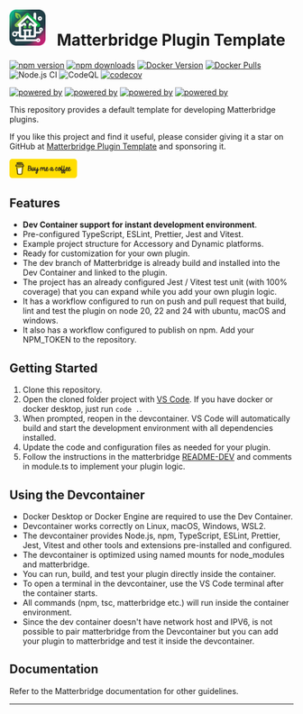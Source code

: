 # <img src="matterbridge.svg" alt="Matterbridge Logo" width="64px" height="64px">&nbsp;&nbsp;&nbsp;Matterbridge Plugin Template

[![npm version](https://img.shields.io/npm/v/matterbridge.svg)](https://www.npmjs.com/package/matterbridge)
[![npm downloads](https://img.shields.io/npm/dt/matterbridge.svg)](https://www.npmjs.com/package/matterbridge)
[![Docker Version](https://img.shields.io/docker/v/luligu/matterbridge?label=docker%20version&sort=semver)](https://hub.docker.com/r/luligu/matterbridge)
[![Docker Pulls](https://img.shields.io/docker/pulls/luligu/matterbridge.svg)](https://hub.docker.com/r/luligu/matterbridge)
![Node.js CI](https://github.com/Luligu/matterbridge-plugin-template/actions/workflows/build-matterbridge-plugin.yml/badge.svg)
![CodeQL](https://github.com/Luligu/matterbridge-plugin-template/actions/workflows/codeql.yml/badge.svg)
[![codecov](https://codecov.io/gh/Luligu/matterbridge-plugin-template/branch/main/graph/badge.svg)](https://codecov.io/gh/Luligu/matterbridge-plugin-template)

[![powered by](https://img.shields.io/badge/powered%20by-matterbridge-blue)](https://www.npmjs.com/package/matterbridge)
[![powered by](https://img.shields.io/badge/powered%20by-matter--history-blue)](https://www.npmjs.com/package/matter-history)
[![powered by](https://img.shields.io/badge/powered%20by-node--ansi--logger-blue)](https://www.npmjs.com/package/node-ansi-logger)
[![powered by](https://img.shields.io/badge/powered%20by-node--persist--manager-blue)](https://www.npmjs.com/package/node-persist-manager)

This repository provides a default template for developing Matterbridge plugins.

If you like this project and find it useful, please consider giving it a star on GitHub at [Matterbridge Plugin Template](https://github.com/Luligu/matterbridge-plugin-template) and sponsoring it.

<a href="https://www.buymeacoffee.com/luligugithub">
  <img src="bmc-button.svg" alt="Buy me a coffee" width="120">
</a>

## Features

- **Dev Container support for instant development environment**.
- Pre-configured TypeScript, ESLint, Prettier, Jest and Vitest.
- Example project structure for Accessory and Dynamic platforms.
- Ready for customization for your own plugin.
- The dev branch of Matterbridge is already build and installed into the Dev Container and linked to the plugin.
- The project has an already configured Jest / Vitest test unit (with 100% coverage) that you can expand while you add your own plugin logic.
- It has a workflow configured to run on push and pull request that build, lint and test the plugin on node 20, 22 and 24 with ubuntu, macOS and windows.
- It also has a workflow configured to publish on npm. Add your NPM_TOKEN to the repository.

## Getting Started

1. Clone this repository.
2. Open the cloned folder project with [VS Code](https://code.visualstudio.com/). If you have docker or docker desktop, just run `code .`.
3. When prompted, reopen in the devcontainer. VS Code will automatically build and start the development environment with all dependencies installed.
4. Update the code and configuration files as needed for your plugin.
5. Follow the instructions in the matterbridge [README-DEV](https://github.com/Luligu/matterbridge/blob/dev/README-DEV.md) and comments in module.ts to implement your plugin logic.

## Using the Devcontainer

- Docker Desktop or Docker Engine are required to use the Dev Container.
- Devcontainer works correctly on Linux, macOS, Windows, WSL2.
- The devcontainer provides Node.js, npm, TypeScript, ESLint, Prettier, Jest, Vitest and other tools and extensions pre-installed and configured.
- The devcontainer is optimized using named mounts for node_modules and matterbridge.
- You can run, build, and test your plugin directly inside the container.
- To open a terminal in the devcontainer, use the VS Code terminal after the container starts.
- All commands (npm, tsc, matterbridge etc.) will run inside the container environment.
- Since the dev container doesn't have network host and IPV6, is not possible to pair matterbridge from the Devcontainer but you can add your plugin to matterbridge and test it inside the devcontainer.

## Documentation

Refer to the Matterbridge documentation for other guidelines.

---
